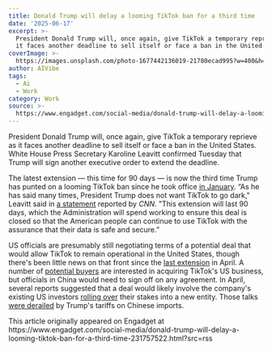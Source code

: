 ```yaml
---
title: Donald Trump will delay a looming TikTok ban for a third time
date: '2025-06-17'
excerpt: >-
  President Donald Trump will, once again, give TikTok a temporary reprieve as
  it faces another deadline to sell itself or face a ban in the United Stat...
coverImage: >-
  https://images.unsplash.com/photo-1677442136019-21780ecad995?w=400&h=200&fit=crop&auto=format
author: AIVibe
tags:
  - Ai
  - Work
category: Work
source: >-
  https://www.engadget.com/social-media/donald-trump-will-delay-a-looming-tiktok-ban-for-a-third-time-231757522.html?src=rss
---
```

<p>President Donald Trump will, once again, give TikTok a temporary reprieve as it faces another deadline to sell itself or face a ban in the United States. White House Press Secretary Karoline Leavitt confirmed Tuesday that Trump will sign another executive order to extend the deadline.</p>
<p>The latest extension — this time for 90 days — is now the third time Trump has punted on a looming TikTok ban since he took office <a data-i13n="elm:context_link;elmt:doNotAffiliate;cpos:1;pos:1" class="no-affiliate-link" href="https://www.engadget.com/big-tech/trump-delays-tiktok-ban-for-at-least-75-days-via-executive-order-014523110.html"><ins>in January</ins></a>. “As he has said many times, President Trump does not want TikTok to go dark," Leavitt said in <a data-i13n="elm:context_link;elmt:doNotAffiliate;cpos:2;pos:1" class="no-affiliate-link" href="https://www.cnn.com/2025/06/17/tech/tiktok-trump-ban-delay"><ins>a statement</ins></a> reported by <em>CNN</em>. "This extension will last 90 days, which the Administration will spend working to ensure this deal is closed so that the American people can continue to use TikTok with the assurance that their data is safe and secure.”</p>
<span id="end-legacy-contents"></span><p>US officials are presumably still negotiating terms of a potential deal that would allow TikTok to remain operational in the United States, though there's been little news on that front since the <a data-i13n="elm:context_link;elmt:doNotAffiliate;cpos:3;pos:1" class="no-affiliate-link" href="https://www.engadget.com/social-media/trump-is-extending-the-deadline-for-a-tiktok-deal-by-another-75-days-180526714.html"><ins>last extension</ins></a> in April. A number of <a data-i13n="elm:context_link;elmt:doNotAffiliate;cpos:4;pos:1" class="no-affiliate-link" href="https://www.engadget.com/social-media/what-will-happen-to-tiktok-a-look-at-the-potential-buyers-000110723.html"><ins>potential buyers</ins></a> are interested in acquiring TikTok's US business, but officials in China would need to sign off on any agreement. In April, several reports suggested that a deal would likely involve the company's existing US investors <a data-i13n="elm:context_link;elmt:doNotAffiliate;cpos:5;pos:1" class="no-affiliate-link" href="https://www.engadget.com/social-media/tiktoks-ban-deadline-is-coming-what-happens-next-162420478.html"><ins>rolling over</ins></a> their stakes into a new entity. Those talks <a data-i13n="elm:context_link;elmt:doNotAffiliate;cpos:6;pos:1" class="no-affiliate-link" href="https://www.nytimes.com/2025/04/07/technology/trump-tiktok-china-tariffs.html"><ins>were derailed</ins></a> by Trump's tariffs on Chinese imports.</p>This article originally appeared on Engadget at https://www.engadget.com/social-media/donald-trump-will-delay-a-looming-tiktok-ban-for-a-third-time-231757522.html?src=rss
